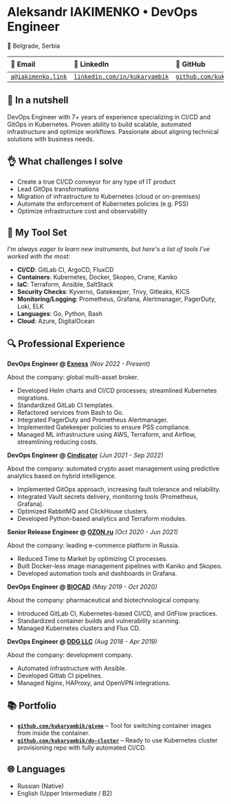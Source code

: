 # Aleksandr IAKIMENKO • DevOps Engineer

📍 Belgrade, Serbia

| 📧 Email                                      | 🔗 LinkedIn                                                               | 🔗 GitHub                                                  | 🛩️ Telegram                                 |
| :-------------------------------------------- | :------------------------------------------------------------------------ | :--------------------------------------------------------- | :------------------------------------------ |
| [`a@iakimenko.link`](mailto:a@iakimenko.link) | [`linkedin.com/in/kukaryambik`](https://www.linkedin.com/in/kukaryambik/) | [`github.com/kukaryambik`](https://github.com/kukaryambik) | [`@kukaryambik`](https://t.me/kukaryambik/) |

## 🥜 In a nutshell

DevOps Engineer with 7+ years of experience specializing in CI/CD and GitOps in Kubernetes. Proven ability to build scalable, automated infrastructure and optimize workflows. Passionate about aligning technical solutions with business needs.

## 👌 What challenges I solve

- Create a true CI/CD conveyor for any type of IT product
- Lead GitOps transformations
- Migration of infrastructure to Kubernetes (cloud or on-premises)
- Automate the enforcement of Kubernetes policies (e.g. PSS)
- Optimize infrastructure cost and observability

## 🧰 My Tool Set

_I'm always eager to learn new instruments, but here's a list of tools I've worked with the most:_

- **CI/CD**: GitLab CI, ArgoCD, FluxCD
- **Containers**: Kubernetes, Docker, Skopeo, Crane, Kaniko
- **IaC**: Terraform, Ansible, SaltStack
- **Security Checks**: Kyverno, Gatekeeper, Trivy, Gitleaks, KICS
- **Monitoring/Logging**: Prometheus, Grafana, Alertmanager, PagerDuty, Loki, ELK
- **Languages**: Go, Python, Bash
- **Cloud**: Azure, DigitalOcean

## 🔍 Professional Experience

**DevOps Engineer @ [Exness](https://www.exness.com/)** _(Nov 2022 - Present)_

About the company: global multi-asset broker.

- Developed Helm charts and CI/CD processes; streamlined Kubernetes migrations.
- Standardized GitLab CI templates.
- Refactored services from Bash to Go.
- Integrated PagerDuty and Prometheus Alertmanager.
- Implemented Gatekeeper policies to ensure PSS compliance.
- Managed ML infrastructure using AWS, Terraform, and Airflow, streamlining reducing costs.

**DevOps Engineer @ [Cindicator](https://cindicator.com/)** _(Jun 2021 - Sep 2022)_

About the company: automated crypto asset management using predictive analytics based on hybrid intelligence.

- Implemented GitOps approach, increasing fault tolerance and reliability.
- Integrated Vault secrets delivery, monitoring tools (Prometheus, Grafana).
- Optimized RabbitMQ and ClickHouse clusters.
- Developed Python-based analytics and Terraform modules.

**Senior Release Engineer @ [OZON.ru](https://www.ozon.ru/)** _(Oct 2020 - Jun 2021)_

About the company: leading e-commerce platform in Russia.

- Reduced Time to Market by optimizing CI processes.
- Built Docker-less image management pipelines with Kaniko and Skopeo.
- Developed automation tools and dashboards in Grafana.

**DevOps Engineer @ [BIOCAD](https://eng.biocad.ru/)** _(May 2019 - Oct 2020)_

About the company: pharmaceutical and biotechnological company.

- Introduced GitLab CI, Kubernetes-based CI/CD, and GitFlow practices.
- Standardized container builds and vulnerability scanning.
- Managed Kubernetes clusters and Flux CD.

**DevOps Engineer @ [DDG LLC](https://www.linkedin.com/company/ddgcorp/about/)** _(Aug 2018 - Apr 2019)_

About the company: development company.

- Automated infrastructure with Ansible.
- Developed Gitlab CI pipelines.
- Managed Nginx, HAProxy, and OpenVPN integrations.

## 📚 Portfolio

- **[`github.com/kukaryambik/givme`](https://github.com/kukaryambik/givme)** – Tool for switching container images from inside the container.
- **[`github.com/kukaryambik/do-cluster`](https://github.com/kukaryambik/do-cluster)** – Ready to use Kubernetes cluster provisioning repo with fully automated CI/CD.

## 🌐 Languages

- Russian (Native)
- English (Upper Intermediate / B2)
